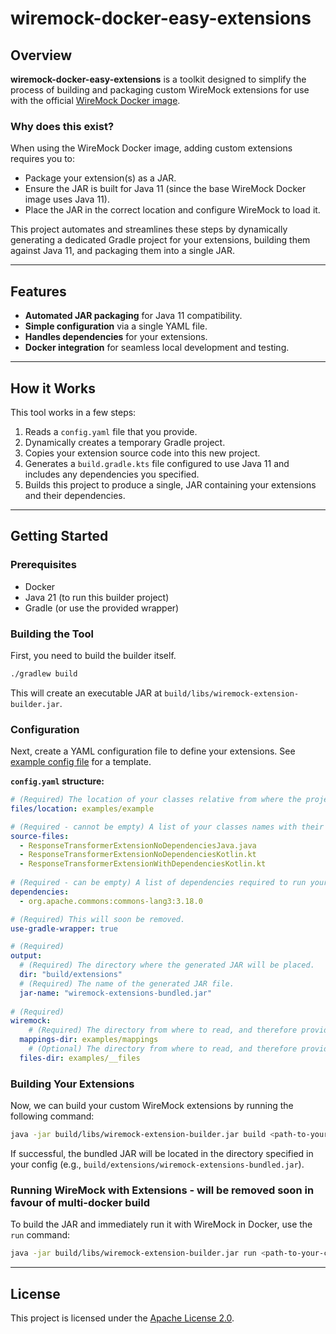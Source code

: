 # wiremock-docker-easy-extensions

## Overview

**wiremock-docker-easy-extensions** is a toolkit designed to simplify the process of building and packaging custom WireMock extensions for use with the official [WireMock Docker image](https://hub.docker.com/r/wiremock/wiremock).

### Why does this exist?

When using the WireMock Docker image, adding custom extensions requires you to:
- Package your extension(s) as a JAR.
- Ensure the JAR is built for Java 11 (since the base WireMock Docker image uses Java 11).
- Place the JAR in the correct location and configure WireMock to load it.

This project automates and streamlines these steps by dynamically generating a dedicated Gradle project for your extensions, building them against Java 11, and packaging them into a single JAR.

---

## Features

- **Automated JAR packaging** for Java 11 compatibility.
- **Simple configuration** via a single YAML file.
- **Handles dependencies** for your extensions.
- **Docker integration** for seamless local development and testing.

---

## How it Works

This tool works in a few steps:
1.  Reads a `config.yaml` file that you provide.
2.  Dynamically creates a temporary Gradle project.
3.  Copies your extension source code into this new project.
4.  Generates a `build.gradle.kts` file configured to use Java 11 and includes any dependencies you specified.
5.  Builds this project to produce a single, JAR containing your extensions and their dependencies.

---

## Getting Started

### Prerequisites

- Docker
- Java 21 (to run this builder project)
- Gradle (or use the provided wrapper)

### Building the Tool

First, you need to build the builder itself.

```sh
./gradlew build
```

This will create an executable JAR at `build/libs/wiremock-extension-builder.jar`.

### Configuration

Next, create a YAML configuration file to define your extensions. See [example config file](examples/wiremock-docker-easy-extensions-config.yaml) for a template.

**`config.yaml` structure:**

```yaml
# (Required) The location of your classes relative from where the project JAR will be executed.
files/location: examples/example

# (Required - cannot be empty) A list of your classes names with their extension.
source-files:
  - ResponseTransformerExtensionNoDependenciesJava.java
  - ResponseTransformerExtensionNoDependenciesKotlin.kt
  - ResponseTransformerExtensionWithDependenciesKotlin.kt
  
# (Required - can be empty) A list of dependencies required to run your classes, they will be packaged in the final JAR.
dependencies:
  - org.apache.commons:commons-lang3:3.18.0

# (Required) This will soon be removed.
use-gradle-wrapper: true

# (Required)
output:
  # (Required) The directory where the generated JAR will be placed.
  dir: "build/extensions"
  # (Required) The name of the generated JAR file.
  jar-name: "wiremock-extensions-bundled.jar"
  
# (Required)
wiremock:
    # (Required) The directory from where to read, and therefore provide to WireMock, the WireMock mappings.
  mappings-dir: examples/mappings
    # (Optional) The directory from where to read, and therefore provide to WireMock, the WireMock files.
  files-dir: examples/__files
```

### Building Your Extensions

Now, we can build your custom WireMock extensions by running the following command:
```sh
java -jar build/libs/wiremock-extension-builder.jar build <path-to-your-config>.yaml
```

If successful, the bundled JAR will be located in the directory specified in your config (e.g., `build/extensions/wiremock-extensions-bundled.jar`).

### Running WireMock with Extensions - will be removed soon in favour of multi-docker build

To build the JAR and immediately run it with WireMock in Docker, use the `run` command:

```sh
java -jar build/libs/wiremock-extension-builder.jar run <path-to-your-config>.yaml
```

---
## License

This project is licensed under the [Apache License 2.0](LICENSE).
